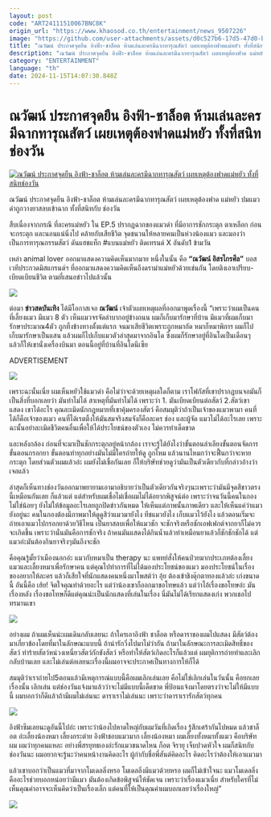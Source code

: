 ```yaml
---
layout: post
code: "ART24111510067BNC8K"
origin_url: "https://www.khaosod.co.th/entertainment/news_9507226"
image: "https://github.com/user-attachments/assets/d0c527b6-17d5-47d0-b6a6-fb95f5d89051"
title: "ณวัฒน์ ประกาศจุดยืน อิงฟ้า-ชาล็อต ห้ามเล่นละครมีฉากทารุณสัตว์ เผยเหตุต้องฟาดแม่หยัว ทั้งที่สนิทช่องวัน"
description: "ณวัฒน์ ประกาศจุดยืน อิงฟ้า-ชาล็อต ห้ามเล่นละครมีฉากทารุณสัตว์ เผยเหตุต้องฟาด แม่หยัว ปมแมวดำถูกวางยาสลบเข้าฉาก ทั้งที่สนิทกับ ช่องวัน"
category: "ENTERTAINMENT"
language: "th"
date: 2024-11-15T14:07:30.848Z
---
```


# ณวัฒน์ ประกาศจุดยืน อิงฟ้า-ชาล็อต ห้ามเล่นละครมีฉากทารุณสัตว์ เผยเหตุต้องฟาดแม่หยัว ทั้งที่สนิทช่องวัน

[![ณวัฒน์ ประกาศจุดยืน อิงฟ้า-ชาล็อต ห้ามเล่นละครมีฉากทารุณสัตว์ เผยเหตุต้องฟาดแม่หยัว ทั้งที่สนิทช่องวัน](https://www.khaosod.co.th/wpapp/uploads/2024/11/แม่หยัว-6.jpg "ณวัฒน์ ประกาศจุดยืน อิงฟ้า-ชาล็อต ห้ามเล่นละครมีฉากทารุณสัตว์ เผยเหตุต้องฟาดแม่หยัว ทั้งที่สนิทช่องวัน")](https://www.khaosod.co.th/wpapp/uploads/2024/11/แม่หยัว-6.jpg)

ณวัฒน์ ประกาศจุดยืน อิงฟ้า-ชาล็อต ห้ามเล่นละครมีฉากทารุณสัตว์ เผยเหตุต้องฟาด แม่หยัว ปมแมวดำถูกวางยาสลบเข้าฉาก ทั้งที่สนิทกับ ช่องวัน

สืบเนื่องจากกรณี ที่ละครแม่หยัว ใน EP.5 ปรากฏฉากของแมวดำ ที่มีอาการชักกระตุก ตาเหลือก ก่อนจะกระตุก และนอนแน่นิ่งไป คล้ายกับเสียชีวิต จุดชนวนให้หลายคนเป็นห่วงน้องแมว และมองว่าเป็นการทารุณกรรมสัตว์ ดันแฮชแท็ก #แบนแม่หยัว ติดเทรนด์ X อันดับ1 ข้ามวัน

เหล่า animal lover ออกมาแสดงความคิดเห็นมากมาย หนึ่งในนั้น คือ **“ณวัฒน์ อิสรไกรศีล”** บอสเวทีประกวดมิสแกรนด์ฯ ที่ออกมาแสดงความคิดเห็นถึงดราม่าแม่หยัวด้วยเช่นกัน โดยติงเอาเปรียบ-เบียดเบียนชีวิต ตามที่เสนอข่าวไปแล้วนั้น

![](https://www.khaosod.co.th/wpapp/uploads/2024/11/6-8.jpg)

ต่อมา **ข่าวสดบันเทิง** ได้มีโอกาสเจอ **ณวัฒน์** เจ้าตัวเผยเหตุผลที่ออกมาพูดเรื่องนี้ “เพราะว่าผมเป็นคนที่เลี้ยงแมว มีแมว 8 ตัว เห็นแมวจรจัดลำบากอยู่ข้างถนน ผมก็เก็บมารักษาที่บ้าน มีแมวที่ผมเก็บมารักษาประมาณ4ตัว ถูกทิ้งข้างทางตั้งแต่แรก จนมาเสียชีวิตเพราะถูกหมากัด หมาก็หมาพิการ ผมก็ไปเก็บมารักษาเป็นแสน แล้วผมก็ไปเก็บแมวตัวล่าสุดมาจากอินโด ซึ่งผมก็รักษาอยู่ที่อินโดเป็นเดือนๆ แล้วก็ให้เขานั่งเครื่องบินมา ตอนนี้อยู่ที่บ้านที่อินโดนีเซีย

ADVERTISEMENT

![](https://www.khaosod.co.th/wpapp/uploads/2024/11/แม่หยัว-2.jpg)

เพราะฉะนั้นเนี่ย ผมเห็นหยัวใช้แมวดำ คือไม่ว่าจะด้วยเหตุผลใดก็ตาม เราโฟกัสที่เขาปรากฏบนจอมันก็เป็นสิ่งที่บอกเลยว่า มันทำไม่ได้ สาเหตุที่มันทำไม่ได้ เพราะว่า 1. มันเบียดเบียนต่อสัตว์ 2.สัตว์เขาแสดง เขาได้อะไร คุณละเมิดนักกฎหมายที่เขาคุ้มครองสัตว์ คือสมมุติว่าถ้าเป็นเจ้าของแมวพามา คนที่ได้ก็คือเจ้าของแมว คนที่ได้เรตติ้งให้มันสมจริงสมจังก็คือละคร ช่อง และผู้จัด แมวไม่ได้อะไรเลย เพราะฉะนั้นอย่าละเมิดชีวิตคนอื่นเพื่อให้ได้ประโยชน์ของตัวเอง ไม่ควรทำเด็ดขาด

และหลังกล้อง ก่อนที่จะมาเป็นชักกระตุกอยู่หน้ากล้อง เราจะรู้ได้ยังไงว่าขั้นตอนลำเลียงขั้นตอนจัดการขั้นตอนกรอกยา ขั้นตอนทำทุกอย่างมันไม่มีใครถ่ายให้ดู ถูกไหม แล้วนานไหมกว่าจะฟื้นกว่าจะหายกระตุก โดยส่วนตัวผมแล้วอ่ะ ผมยังไม่เชื่อกันเลย ก็ให้บริษัทช่วยดูว่ามันเป็นตัวเดียวกับที่กล่าวอ้างว่าเจอแล้ว

ล่าสุดก็เห็นทางช่องวันออกมาพยายามเอามาอธิบายว่าเป็นตัวเดียวกันจริงๆนะเพราะว่ามันมีจุดสีขาวตรงนี้เหมือนกันเลย ก็แล้วแต่ แต่สำหรับผมเชื่อไม่เชื่อผมไม่ได้อยากพิสูจน์ต่อ เพราะว่าจนวันนี้คนในกองไม่ใช่น้อยๆ ยังไม่ให้ข้อมูลอะไรเลยถูกปิดข่าวกันหมด ให้เห็นแต่ภาพนั้นภาพเดียว และให้เห็นแค่ว่าแมวยังอยู่นะ คนในกองต้องมีภาพมาให้ดูดูสิว่าแมวมายังไง ทีชแมวยังไง เก็บแมวไว้ยังไง แล้วตอนเริ่มจะถ่ายเอาแมวไปกรอกยาด้วยวิธีไหน เป็นยาสลบเพื่อให้แมวชัก จะชักจริงหรือชักเอฟเฟกต์จากยาก็ไม่ควรจะเกิดขึ้น เพราะว่านั่นมันคือการชักจริง ถ้าคนมันแสดงได้กินน้ำแล้วทำเหมือนยาแล้วก็ชักชักชักได้ แต่แมวอ่ะมันต้องกินยาจริงๆมันถึงจะชัก

คือคุณรู้มั้ยว่าเมืองนอกอ่ะ แมวกับหมาเป็น therapy นะ แพทย์สั่งให้คนป่วยมากประเภทต้องเลี้ยงแมวและเลี้ยงหมาเพื่อรักษาคน แต่คุณไปทำการที่ไม่ได้มองประโยชน์ของแมว มองประโยชน์ในเรื่องของอยากให้ละคร แล้วก็เสียใจที่นักแสดงคนหนึ่งมาโพสต์ว่า อุ้ย ต้องเข้าชิงตุ๊กตาทองแล้วล่ะ เก่งขนาดนี้ อันนี้คือ เฮ้ย! จิตใจคุณทำด้วยอะไร แต่ว่าน้องเขาก็ออกมาขอโทษแล้ว แต่ว่าไอ้เรื่องขอโทษอ่ะ มันเรื่องหลัง เรื่องขอโทษก็ดีแต่คุณน่ะเป็นนักแสดงที่เล่นในเรื่อง นี่มันไม่ได้เรียกแสดงเก่ง พวกเธอไปทรมานเขา

![](https://www.khaosod.co.th/wpapp/uploads/2024/11/แม่หยัว-3.jpg)

อย่างผม ถ้าผมเห็นน่ะผมเดินกลับเลยนะ ถ้าใครเอาอิงฟ้า ชาล็อต หรือดาราของผมไปแสดง มีสัตว์ต้องมาเกี่ยวข้องโดยที่มาในลักษณะแบบนี้ ถ้าน่ารักวิ่งไปมาไม่ว่ากัน ถ้ามาในลักษณะการละเมิดสิทธิ์ของสัตว์ ทำร้ายสัตว์หน่วงเหนี่ยวสัตว์กักขังสัตว์ หรือทำให้สัตว์เกิดอะไรก็แล้วแต่ ผมยุติการถ่ายทำและเลิกกลับบ้านเลย และไม่เล่นต่อเลยนะเรื่องนี้ผมอาจจะประกาศเป็นทางการให้ก็ได้

สมมุติว่าเราถ่ายไป5ตอนแล้วมีเหตุการณ์แบบนี้คือผมเลิกเล่นเลย คือไม่ใช่เลิกเล่นในวันนั้น คือยกเลยเรื่องนั้น เลิกเล่น แต่ช่องวันแจ้งมาแล้วว่าจะไม่มีแบบนี้เด็ดขาด พี่ป้อนแจ้งมาโดยตรงว่าจะไม่ให้มีแบบนี้ ผมบอกว่าก็ดีแล้วถ้ามีผมไม่เล่นนะ ดาราเราไม่เล่นนะ เพราะว่าดาราเรารักสัตว์ทุกคน

![](https://www.khaosod.co.th/wpapp/uploads/2024/11/แม่หยัว-7.jpg)

อิงฟ้าซึมเลยนะดูอันนี้ไปอ่ะ เพราะว่าน้องไปหาดใหญ่กับผมวันที่เกิดเรื่อง รู้สึกเศร้ากันไปหมด แล้วชาล็อต อ่ะเลี้ยงน้องหมา เลี้ยงกระต่าย อิงฟ้าชอบแมวมาก เลี้ยงน้องหมา ผมเลี้ยงทั้งหมาทั้งแมว คือบริษัทผม ผมว่าทุกคนแหละ อย่างพี่สรยุทธเองอ่ะรักแมวขนาดไหน ก็อต จิรายุ เจ็บปวดหัวใจ ผมก็สนิทกับช่องวันนะ ผมอยากจะรู้นะว่าคนหน้างานคิดอะไร ผู้กำกับชื่อพี่สันต์คิดอะไร คิดอะไรว่าต้องให้เอาแมวมา

แล้วเขาบอกว่าเป็นแมวที่มาจากโมเดลลิ่งหรอ โมเดลลิ่งมีแมวด้วยหรอ ผมก็ไม่เข้าใจนะ แมวโมเดลลิ่งคืออะไรช่วยบอกหน่อยว่ามีแมว มันต้องเกิดข้อพิสูจน์ให้ชัดเจน เพราะว่าเรื่องแมวเนี่ย สำหรับใครที่ไม่เห็นคุณค่าอาจจะเห็นคิดว่าเป็นเรื่องเล็ก แต่คนที่ให้เป็นคุณค่าผมบอกเลยว่าเรื่องใหญ่”

![](https://www.khaosod.co.th/wpapp/uploads/2024/11/แม่หยัว-5.jpg)
